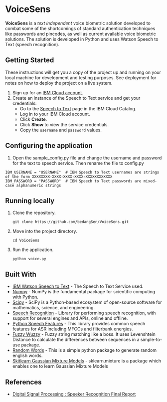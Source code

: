 # VoiceSens

<b>VoiceSens</b> is a <i>text independent</i> voice biometric solution developed to combat some of the shortcomings of standard authentication techniques like passwords and pincodes, as well as current available voice biometric solutions. The solution is developed in Python and uses Watson Speech to Text (speech recognition).

## Getting Started

These instructions will get you a copy of the project up and running on your local machine for development and testing purposes. See deployment for notes on how to deploy the project on a live system.

1. Sign up for an [IBM Cloud account](https://console.bluemix.net/registration/).
1. Create an instance of the Speech to Text service and get your credentials:
    - Go to the [Speech to Text](https://console.bluemix.net/catalog/services/speech-to-text) page in the IBM Cloud Catalog.
    - Log in to your IBM Cloud account.
    - Click **Create**.
    - Click **Show** to view the service credentials.
    - Copy the `username` and `password` values.

## Configuring the application


1. Open the sample_config.py file and change the username and password for the text to speech service. Then rename the file to config.py 

```
IBM_USERNAME = "USERNAME"  # IBM Speech to Text usernames are strings of the form XXXXXXXX-XXXX-XXXX-XXXX-XXXXXXXXXXXX
IBM_PASSWORD = "PASSWORD"  # IBM Speech to Text passwords are mixed-case alphanumeric strings
```

## Running locally

1. Clone the repository. 

    ```
    git clone https://github.com/bedangSen/VoiceSens.git
    ```
    
1. Move into the project directory. 

    ```
    cd VoiceSens
    ```
    
1. Run the application.

    ```
    python voice.py
    ```

## Built With

* [IBM Watson Speech to Text](https://console.bluemix.net/catalog/services/speech-to-text) - The Speech to Text Service used. 
* [Numpy](http://www.numpy.org/) - NumPy is the fundamental package for scientific computing with Python.
* [Scipy](https://www.scipy.org/) - SciPy is a Python-based ecosystem of open-source software for mathematics, science, and engineering. 
* [Speech Recognition](https://pypi.org/project/SpeechRecognition/) -  Library for performing speech recognition, with support for several engines and APIs, online and offline.
* [Python Speech Features](https://python-speech-features.readthedocs.io/en/latest/) - This library provides common speech features for ASR including MFCCs and filterbank energies. 
* [Fuzzy Wuzzy](https://github.com/seatgeek/fuzzywuzzy) - Fuzzy string matching like a boss. It uses Levenshtein Distance to calculate the differences between sequences in a simple-to-use package. 
* [Random Words](https://pypi.org/project/random-word/) - This is a simple python package to generate random english words. 
* [Skitlearn Gaussian Mixture Models](https://scikit-learn.org/stable/modules/mixture.html) - sklearn.mixture is a package which enables one to learn Gaussian Mixture Models

## References

* [Digital Signal Processing : Speeker Recognition Final Report](https://raw.githubusercontent.com/ppwwyyxxspeaker-recognition/master/doc/Final-Report-Complete.pdf)
